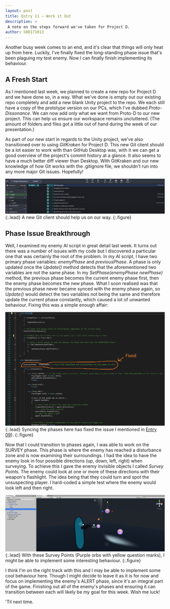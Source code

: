 ```yaml
---
layout: post
title: Entry 11 — Work it Out
description: >
 A note on the steps forward we've taken for Project D.
author: S00171013
---
```


Another busy week comes to an end, and it's clear that things will only heat up from here. Luckily, I've finally fixed
the long-standing phase issue that's been plaguing my test enemy. Now I can finally finish implementing its behaviour.

## A Fresh Start

As I mentioned last week, we planned to create a new repo for Project D and we have done so, in a way. What we've done
is empty out our existing repo completely and add a new blank Unity project to the repo. We each still have a copy of 
the prototype version on our PCs, which I've dubbed _Proto-Dissonance_. We can now add only what we want from Proto-D to our new
project. This can help us ensure our workspace remains uncluttered. (The amount of folders and files got a little out of hand
during the week of our presentation.)

As part of our new start in regards to the Unity project, we've also transitioned over to using _GitKraken_ for Project D. This
new Git client should be a lot easier to work with than GitHub Desktop was, with it we can get a good overview of the project's
commit history at a glance. It also seems to have a much better diff viewer than Desktop. With GitKraken and our new knowledge
of how Git works with the .gitignore file, we shouldn't run into any more major Git issues. Hopefully! 

![GitKraken](/assets/img/concept_art/jack/semester_two/gitkraken.png){:.lead}
A new Git client should help us on our way.
{:.figure}

## Phase Issue Breakthrough

Well, I examined my enemy AI script in great detail last week. It turns out there was a number of issues with my code but I discovered
a particular one that was certainly the root of the problem. In my AI script, I have two primary phase variables: _enemyPhase_ and 
_previousPhase_. A phase is only updated once the _Update()_ method detects that the aforementioned two variables are not the same phase.
In my _SetPhase(enemyPhase newPhase)_ method, the previous phase becomes the current enemy phase first, then the enemy phase becomes
the new phase. What I soon realised was that the previous phase never became synced with the enemy phase again, so _Update()_ would detect the
two variables not being the same and therefore update the current phase constantly, which caused a lot of unwanted behaviour. Fixing this was
a simple enough affair:

![Syncing Phases](/assets/img/concept_art/jack/semester_two/phase_fix.png){:.lead}
Syncing the phases here has fixed the issue I mentioned in [Entry 09](https://itsgamedevteamy3.github.io/jack/2018-12-09-entry-nine/)).
{:.figure}

Now that I could transition to phases again, I was able to work on the SURVEY phase. This phase is where the enemy has reached a disturbance zone
and is now examining their surroundings. I had the idea to have the enemy look in four possible directions (up, down, left, right) when
surveying. To achieve this I gave the enemy invisible objects I called _Survey Points_. The enemy could look at one or more of these directions
with their weapon's flashlight. The idea being that they could turn and spot the unsuspecting player. I hard-coded a simple test where the enemy
would look left and then right. 

![Survey Points](/assets/img/concept_art/jack/semester_two/survey.png){:.lead}
With these Survey Points (Purple orbs with yellow question marks), I might be able to implement some interesting behaviour. 
{:.figure}

I think I'm on the right track with this and I may be able to implement some cool behaviour here. Though I might
decide to leave it as it is for now and focus on implementing the enemy's ALERT phase, since it's an integral part of the game.
Finishing out all of the enemy's phases and ensuring it can transition between each will likely be my goal for this week. Wish
me luck!

'Til next time.